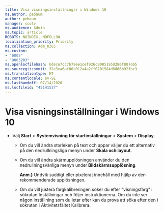 ```yaml
---
title: Visa visningsinställningar i Windows 10
ms.author: pebaum
author: pebaum
manager: scotv
ms.audience: Admin
ms.topic: article
ROBOTS: NOINDEX, NOFOLLOW
localization_priority: Priority
ms.collection: Adm_O365
ms.custom:
- "6005"
- "9003203"
ms.openlocfilehash: 0dece7cc7b79ee1cef926c80051958286f8876b5
ms.sourcegitcommit: 32e3ea6af00e012a4a2ff0701584d6866b92fbc3
ms.translationtype: MT
ms.contentlocale: sv-SE
ms.lasthandoff: 07/14/2020
ms.locfileid: "45141537"
---
```

# <a name="view-display-settings-in-windows-10"></a>Visa visningsinställningar i Windows 10

- Välj **Start**   >  **Systemvisning för startinställningar**   >  **System**  >  **Display**.
    -  Om du vill ändra storleken på text och appar väljer du ett alternativ på den nedrullningsliga menyn under **Skala och layout**.
    - Om du vill ändra skärmupplösningen använder du den nedrullningsvänliga menyn under **Bildskärmsupplösning**.
     
      **Anm.)** Undvik suddigt eller pixelerat innehåll med hjälp av den rekommenderade upplösningen.
    - Om du vill justera färgkalibreringen söker du efter "visningsfärg" i sökrutan Inställningar och följer instruktionerna. Om du inte ser någon inställning som du letar efter kan du prova att söka efter den i sökrutan i Aktivitetsfältet Kalibrera.